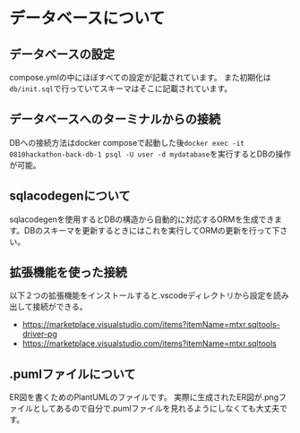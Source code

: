 # データベースについて

## データベースの設定

compose.ymlの中にほぼすべての設定が記載されています。
また初期化は`db/init.sql`で行っていてスキーマはそこに記載されています。

## データベースへのターミナルからの接続

DBへの接続方法はdocker composeで起動した後`docker exec -it 0810hackathon-back-db-1 psql -U user -d mydatabase`を実行するとDBの操作が可能。

## sqlacodegenについて
sqlacodegenを使用するとDBの構造から自動的に対応するORMを生成できます。DBのスキーマを更新するときにはこれを実行してORMの更新を行って下さい。

## 拡張機能を使った接続

以下２つの拡張機能をインストールすると.vscodeディレクトリから設定を読み出して接続ができる。

- <https://marketplace.visualstudio.com/items?itemName=mtxr.sqltools-driver-pg>
- <https://marketplace.visualstudio.com/items?itemName=mtxr.sqltools>

## .pumlファイルについて

ER図を書くためのPlantUMLのファイルです。
実際に生成されたER図が.pngファイルとしてあるので自分で.pumlファイルを見れるようにしなくても大丈夫です。
